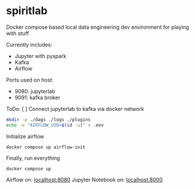 # spiritlab

Docker compose based local data engineering dev environment for playing with stuff

Currently includes:

* Jupyter with pyspark
* Kafka
* Airflow

Ports used on host:
* 9080: jupyterlab
* 9091: kafka broker

ToDo:
[ ] Connect jupyterlab to kafka via docker network


```bash
mkdir -p ./dags ./logs ./plugins
echo -e "AIRFLOW_UID=$(id -u)" > .env
```

Initialize airflow
```
docker compose up airflow-init
```

Finally, run everything
```
docker compose up
```

Airflow on: [localhost:8080](localhost:8080)
Jupyter Notebook on: [localhost:8000](localhost:8000)
